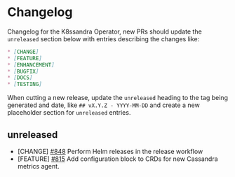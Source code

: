 # Changelog

Changelog for the K8ssandra Operator, new PRs should update the `unreleased` section below with entries describing the changes like:

```markdown
* [CHANGE]
* [FEATURE]
* [ENHANCEMENT]
* [BUGFIX]
* [DOCS]
* [TESTING]
```

When cutting a new release, update the `unreleased` heading to the tag being generated and date, like `## vX.Y.Z - YYYY-MM-DD` and create a new placeholder section for  `unreleased` entries.

## unreleased

* [CHANGE] [#848](https://github.com/k8ssandra/k8ssandra-operator/issues/848) Perform Helm releases in the release workflow
* [FEATURE] [#815](https://github.com/k8ssandra/k8ssandra-operator/issues/815) Add configuration block to CRDs for new Cassandra metrics agent.
